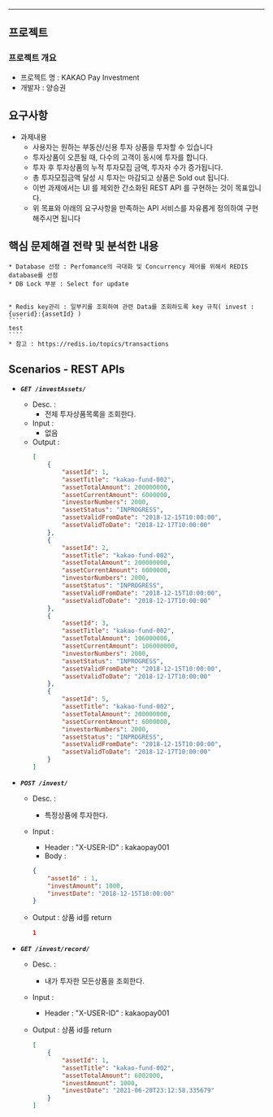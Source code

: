 ----

## 프로젝트 

### 프로젝트 개요 

* 프로젝트 명 :  KAKAO Pay Investment
* 개발자 : 양승권

## 요구사항

* 과제내용
	* 사용자는 원하는 부동산/신용 투자 상품을 투자할 수 있습니다 
	* 투자상품이 오픈될 때, 다수의 고객이 동시에 투자를 합니다. 
	* 투자 후 투자상품의 누적 투자모집 금액, 투자자 수가 증가됩니다. 
	* 총 투자모집금액 달성 시 투자는 마감되고 상품은 Sold out 됩니다.
	* 이번 과제에서는 UI 를 제외한 간소화된 REST API 를 구현하는 것이 목표입니다.
    * 위 목표와 아래의 요구사항을 만족하는 API 서비스를 자유롭게 정의하여 구현해주시면 됩니다


## 핵심 문제해결 전략 및 분석한 내용
    * Database 선정 : Perfomance의 극대화 및 Concurrency 제어를 위해서 REDIS database를 선정 
	* DB Lock 부분 : Select for update

		
    * Redis key관리 : 일부키를 조회하여 관련 Data를 조회하도록 key 규칙( invest :{userid}:{assetId} )
	````
	test
	````
    * 참고 : https://redis.io/topics/transactions

## Scenarios - REST APIs

* ***`GET /investAssets/`***
	* Desc. :
		* 전체 투자상품목록을 조회한다. 
	* Input : 
    	* 없음 
    * Output : 
    	````json
    	[
		    {
		        "assetId": 1,
		        "assetTitle": "kakao-fund-002",
		        "assetTotalAmount": 200000000,
		        "assetCurrentAmount": 6000000,
		        "investorNumbers": 2000,
		        "assetStatus": "INPROGRESS",
		        "assetValidFromDate": "2018-12-15T10:00:00",
		        "assetValidToDate": "2018-12-17T10:00:00"
		    },
		    {
		        "assetId": 2,
		        "assetTitle": "kakao-fund-002",
		        "assetTotalAmount": 200000000,
		        "assetCurrentAmount": 6000000,
		        "investorNumbers": 2000,
		        "assetStatus": "INPROGRESS",
		        "assetValidFromDate": "2018-12-15T10:00:00",
		        "assetValidToDate": "2018-12-17T10:00:00"
		    },
		    {
		        "assetId": 3,
		        "assetTitle": "kakao-fund-002",
		        "assetTotalAmount": 106000000,
		        "assetCurrentAmount": 106000000,
		        "investorNumbers": 2000,
		        "assetStatus": "INPROGRESS",
		        "assetValidFromDate": "2018-12-15T10:00:00",
		        "assetValidToDate": "2018-12-17T10:00:00"
		    },
		    {
		        "assetId": 5,
		        "assetTitle": "kakao-fund-002",
		        "assetTotalAmount": 200000000,
		        "assetCurrentAmount": 6000000,
		        "investorNumbers": 2000,
		        "assetStatus": "INPROGRESS",
		        "assetValidFromDate": "2018-12-15T10:00:00",
		        "assetValidToDate": "2018-12-17T10:00:00"
		    }
		]
		````
	
* ***`POST /invest/`***
	* Desc. :
		* 특정상품에 투자한다.
	* Input : 
		* Header : "X-USER-ID" : kakaopay001
		* Body :
    	````json
    	{
		    "assetId" : 1,
		    "investAmount": 1000,
		    "investDate": "2018-12-15T10:00:00"
		}
		````
		
    * Output : 상품 id를 return
    	````json
    	1
		````
		
* ***`GET /invest/record/`***
	* Desc. :
		* 내가 투자한 모든상품을 조회한다.
	* Input : 
		* Header : "X-USER-ID" : kakaopay001

		
    * Output : 상품 id를 return
    	````json
    	[
		    {
		        "assetId": 1,
		        "assetTitle": "kakao-fund-002",
		        "assetTotalAmount": 6002000,
		        "investAmount": 1000,
		        "investDate": "2021-06-20T23:12:58.335679"
		    }
		]
		````


		



